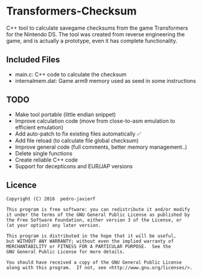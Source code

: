 # Transformers-Checksum
C++ tool to calculate savegame checksums from the game Transformers for the Nintendo DS.
The tool was created from reverse engineering the game, and is actually a prototype, even it
has complete functionality.

## Included Files
- main.c: C++ code to calculate the checksum
- internalmem.dat: Game arm9 memory used as seed in some instructions

## TODO
- Make tool portable (little endian snippet)
- Improve calculation code (move from close-to-asm emulation to efficient emulation)
- Add auto-patch to fix existing files automatically :white_check_mark:
- Add file reload (to calculate file global checksum)
- Improve general code (full comments, better memory management..)
- Delete single functions
- Create reliable C++ code
- Support for decepticons and EUR/JAP versions


## Licence
    Copyright (C) 2016  pedro-javierf
	
    This program is free software: you can redistribute it and/or modify
    it under the terms of the GNU General Public License as published by
    the Free Software Foundation, either version 3 of the License, or
    (at your option) any later version.

    This program is distributed in the hope that it will be useful,
    but WITHOUT ANY WARRANTY; without even the implied warranty of
    MERCHANTABILITY or FITNESS FOR A PARTICULAR PURPOSE.  See the
    GNU General Public License for more details.

    You should have received a copy of the GNU General Public License
    along with this program.  If not, see <http://www.gnu.org/licenses/>.
